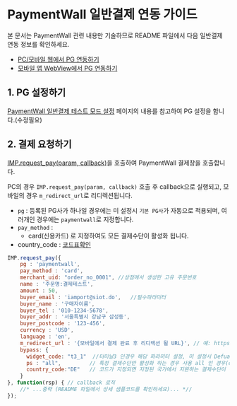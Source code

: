 # PaymentWall 일반결제 연동 가이드


본 문서는 PaymentWall 관련 내용만 기술하므로 README 파일에서 다음 일반결제 연동 정보를 확인하세요.

- [PC/모바일 웹에서 PG 연동하기](../README.md#pc-mobile)
- [모바일 앱 WebView에서 PG 연동하기](../README.md#webview)

## 1. PG 설정하기

<a href='https://www.notion.so/chaifinance/Paymentwall-6e4ddcd60ec64324bcc91e7fbf896657'>PaymentWall 일반결제 테스트 모드 설정</a> 페이지의 내용를 참고하여 PG 설정을 합니다.(수정필요)

## 2. 결제 요청하기

[IMP.request_pay(param, callback)](https://docs.iamport.kr/sdk/javascript-sdk#request_pay)을 호출하여 PaymentWall 결제창을 호출합니다.

PC의 경우 `IMP.request_pay(param, callback)` 호출 후 callback으로 실행되고, 모바일의 경우 `m_redirect_url`로 리디렉션됩니다.

- `pg` : 등록된 PG사가 하나일 경우에는 미 설정시 `기본 PG사`가 자동으로 적용되며, 여러개인 경우에는 `paymentwall`로 지정합니다.
- `pay_method` : 
    - card(신용카드) 로 지정하여도 모든 결제수단이 활성화 됩니다.
- country_code : [코드표확인](https://en.wikipedia.org/wiki/ISO_3166-1_alpha-2)
```javascript
IMP.request_pay({
    pg : 'paymentwall',
    pay_method : 'card',
    merchant_uid: "order_no_0001", //상점에서 생성한 고유 주문번호
    name : '주문명:결제테스트',
    amount : 50,
    buyer_email : 'iamport@siot.do',   //필수파라미터
    buyer_name : '구매자이름',
    buyer_tel : '010-1234-5678',
    buyer_addr : '서울특별시 강남구 삼성동',
    buyer_postcode : '123-456',
    currency : 'USD',
    language : 'en',
    m_redirect_url : '{모바일에서 결제 완료 후 리디렉션 될 URL}', // 예: https://www.my-service.com/payments/complete/mobile,
    bypass: {
      widget_code: "t3_1"  //터미날3 인경우 해당 파라미터 설정, 미 설정시 Defualt(일반) 결제창 활성화
      ps : "all",         // 특정 결제수단만 활성화 하는 경우 사용 all 인 경우(default) 국가 지원 결제수단 모두 표
      country_code:"DE"   // 코드가 지정되면 지정된 국가에서 지원하는 결제수단이 활성화됩니다.
    }
}, function(rsp) { // callback 로직
	//* ...중략 (README 파일에서 상세 샘플코드를 확인하세요)... *//
});
```

